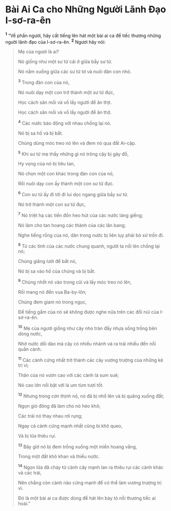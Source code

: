 # Bài Ai Ca cho Những Người Lãnh Ðạo I-sơ-ra-ên
<sup><b>1</b></sup> “Về phần ngươi, hãy cất tiếng lên hát một bài ai ca để tiếc thương những người lãnh đạo của I-sơ-ra-ên. <sup><b>2</b></sup> Ngươi hãy nói:

> Mẹ của ngươi là ai?
> 
> Nó giống như một sư tử cái ở giữa bầy sư tử.
> 
> Nó nằm xuống giữa các sư tử tơ và nuôi đàn con nhỏ.
> 
> <sup><b>3</b></sup> Trong đàn con của nó,
> 
> Nó nuôi dạy một con trở thành một sư tử đực,
> 
> Học cách săn mồi và vồ lấy người để ăn thịt.
> 
> Học cách săn mồi và vồ lấy người để ăn thịt.
> 
> <sup><b>4</b></sup> Các nước báo động với nhau chống lại nó.
> 
> Nó bị sa hố và bị bắt.
> 
> Chúng dùng móc treo nó lên và đem nó qua đất Ai-cập.
> 
> <sup><b>5</b></sup> Khi sư tử mẹ thấy những gì nó trông cậy bị gãy đổ,
> 
> Hy vọng của nó bị tiêu tan,
> 
> Nó chọn một con khác trong đàn con của nó,
> 
> Rồi nuôi dạy con ấy thành một con sư tử đực.
> 
> <sup><b>6</b></sup> Con sư tử ấy đi tới đi lui dọc ngang giữa bầy sư tử.
> 
> Nó trở thành một con sư tử đực,
> 
> <sup><b>7</b></sup> Nó triệt hạ các tiền đồn heo hút của các nước láng giềng;
> 
> Nó làm cho tan hoang các thành của các lân bang;
> 
> Nghe tiếng rống của nó, dân trong nước bị liên lụy phải bỏ xứ trốn đi.
> 
> <sup><b>8</b></sup> Từ các tỉnh của các nước chung quanh, người ta nổi lên chống lại nó;
> 
> Chúng giăng lưới để bắt nó,
> 
> Nó bị sa vào hố của chúng và bị bắt.
> 
> <sup><b>9</b></sup> Chúng nhốt nó vào trong cũi và lấy móc treo nó lên,
> 
> Rồi mang nó đến vua Ba-by-lôn;
> 
> Chúng đem giam nó trong ngục,
> 
> Ðể tiếng gầm của nó sẽ không được nghe nữa trên các đồi núi của I-sơ-ra-ên.
> 
> <sup><b>10</b></sup> Mẹ của ngươi giống như cây nho tràn đầy nhựa sống trồng bên dòng nước,
> 
> Nhờ nước dồi dào mà cây có nhiều nhánh và ra trái nhiều đến nỗi quằn cành.
> 
> <sup><b>11</b></sup> Các cành cứng nhất trở thành các cây vương trượng của những kẻ trị vì;
> 
> Thân của nó vươn cao với các cành lá sum suê;
> 
> Nó cao lớn nổi bật với lá um tùm tươi tốt.
> 
> <sup><b>12</b></sup> Nhưng trong cơn thịnh nộ, nó đã bị nhổ lên và bị quăng xuống đất;
> 
> Ngọn gió đông đã làm cho nó héo khô;
> 
> Các trái nó thay nhau rơi rụng;
> 
> Ngay cả cành cứng mạnh nhất cũng bị khô queo,
> 
> Và bị lửa thiêu rụi.
> 
> <sup><b>13</b></sup> Bây giờ nó bị đem trồng xuống một miền hoang vắng,
> 
> Trong một đất khô khan và thiếu nước.
> 
> <sup><b>14</b></sup> Ngọn lửa đã cháy từ cành cây mạnh lan ra thiêu rụi các cành khác và các trái,
> 
> Nên chẳng còn cành nào cứng mạnh để có thể làm vương trượng trị vì.
> 
> Ðó là một bài ai ca được dùng để hát lên bày tỏ nỗi thương tiếc ai hoài.”
